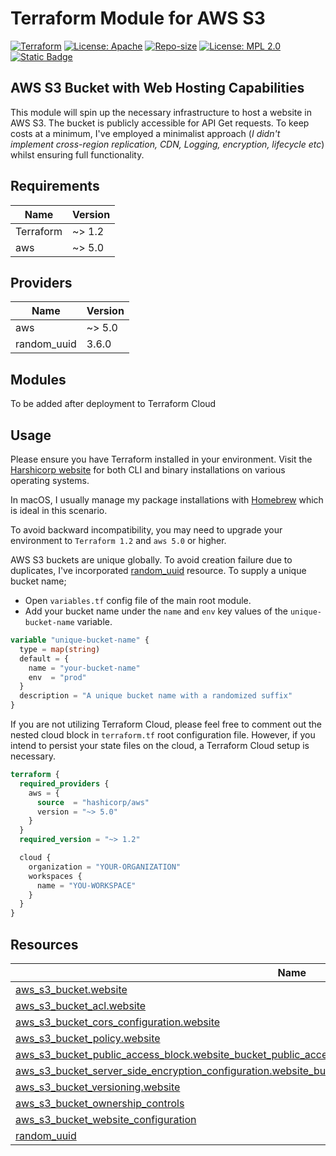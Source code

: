 # Terraform Module for AWS S3

[![Terraform](https://img.shields.io/badge/Terraform-%23844FBA)](https://releases.hashicorp.com/terraform/)
[![License: Apache](https://img.shields.io/badge/License-Apache_2.0-blue.svg)](https://opensource.org/licenses/Apache-2.0)
[![Repo-size](https://img.shields.io/github/repo-size/appwebtech/terraform-aws-s3-webhosting?labelColor=844FBA)](https://github.com/appwebtech/terraform-aws-s3-webhosting)
[![License: MPL 2.0](https://img.shields.io/badge/License-MPL_2.0-brightgreen.svg)](https://opensource.org/licenses/MPL-2.0)
[![Static Badge](https://img.shields.io/badge/github_actions-blue)](https://github.com/appwebtech/terraform-aws-s3-webhosting/actions)

## AWS S3 Bucket with Web Hosting Capabilities

This module will spin up the necessary infrastructure to host a website in AWS S3. The bucket is publicly accessible for API Get requests.
To keep costs at a minimum, I've employed a minimalist approach (*I didn't implement cross-region replication, CDN, Logging, encryption, lifecycle etc*) whilst  ensuring full functionality.

## Requirements

| Name | Version |
|------|---------|
| Terraform | ~> 1.2 |
| aws | ~> 5.0 |

## Providers

| Name | Version |
|------|---------|
| aws | ~> 5.0 |
| random_uuid | 3.6.0 |

## Modules

To be added after deployment to Terraform Cloud

## Usage

Please ensure you have Terraform installed in your environment. Visit the [Harshicorp website](https://developer.hashicorp.com/terraform/install) for both CLI and binary installations on various operating systems.

In macOS, I usually manage my package installations with [Homebrew](https://brew.sh/) which is ideal in this scenario.

To avoid backward incompatibility, you may need to upgrade your environment to `Terraform 1.2` and `aws 5.0` or higher.

AWS S3 buckets are unique globally. To avoid creation failure due to duplicates, I've incorporated [random_uuid](https://registry.terraform.io/providers/hashicorp/random/latest/docs/resources/uuid) resource. To supply a unique bucket name;

* Open `variables.tf` config file of the main root module.
* Add your bucket name under the `name` and `env` key values of the `unique-bucket-name` variable.

```tf
variable "unique-bucket-name" {
  type = map(string)
  default = {
    name = "your-bucket-name"
    env  = "prod"
  }
  description = "A unique bucket name with a randomized suffix"
}
```

If you are not utilizing Terraform Cloud, please feel free to comment out the nested cloud block in `terraform.tf` root configuration file. However, if you intend to persist your state files on the cloud, a Terraform Cloud setup is necessary.

```tf
terraform {
  required_providers {
    aws = {
      source  = "hashicorp/aws"
      version = "~> 5.0"
    }
  }
  required_version = "~> 1.2"

  cloud {
    organization = "YOUR-ORGANIZATION"
    workspaces {
      name = "YOU-WORKSPACE"
    }
  }
}
```

## Resources

| Name | Type |
|------|------|
| [aws_s3_bucket.website](https://registry.terraform.io/providers/hashicorp/aws/latest/docs/resources/s3_bucket) | resource |
| [aws_s3_bucket_acl.website](https://registry.terraform.io/providers/hashicorp/aws/latest/docs/resources/s3_bucket_acl) | resource |
| [aws_s3_bucket_cors_configuration.website](https://registry.terraform.io/providers/hashicorp/aws/latest/docs/resources/s3_bucket_cors_configuration) | resource |
| [aws_s3_bucket_policy.website](https://registry.terraform.io/providers/hashicorp/aws/latest/docs/resources/s3_bucket_policy) | resource |
| [aws_s3_bucket_public_access_block.website_bucket_public_access_block](https://registry.terraform.io/providers/hashicorp/aws/latest/docs/resources/s3_bucket_public_access_block) | resource |
| [aws_s3_bucket_server_side_encryption_configuration.website_bucket_website_server_side_encryption_configuration](https://registry.terraform.io/providers/hashicorp/aws/latest/docs/resources/s3_bucket_server_side_encryption_configuration) | resource |
| [aws_s3_bucket_versioning.website](https://registry.terraform.io/providers/hashicorp/aws/latest/docs/resources/s3_bucket_versioning) | resource |
| [aws_s3_bucket_ownership_controls](https://registry.terraform.io/providers/hashicorp/aws/latest/docs/resources/s3_bucket_ownership_controls) | resource |
| [aws_s3_bucket_website_configuration](https://registry.terraform.io/providers/hashicorp/aws/latest/docs/resources/s3_bucket_website_configuration) | resource |
| [random_uuid](https://registry.terraform.io/providers/hashicorp/random/latest/docs/resources/uuid) | resource |